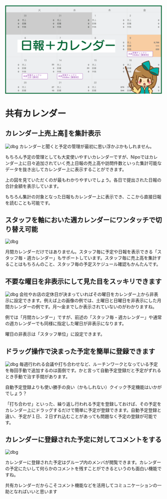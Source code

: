 ![dbg](../../image/icatch/i5.png)
# 共有カレンダー<Badge text="一部GOLD限定" type="warning" />

## カレンダー上売上高を集計表示
![dbg](/calendar/c1.png)
カレンダーと聞くと予定の管理が最初に思い浮かぶかもしれません。

もちろん予定の管理としても大変使いやすいカレンダーですが、Nipoではカレンダー上に日々追加されていく売上日報の売上高や訪問件数といった集計可能なデータを抜き出してカレンダー上に表示することができます。

上の図を見ていただくのが最もわかりやすいでしょう。各日で提出された日報の合計金額を表示しています。

もちろん集計の対象となった日報もカレンダー上に表示でき、ここから直接日報を読むことも可能です。


## スタッフを軸においた週カレンダーにワンタッチで切り替え可能
![dbg](/calendar/c2.png)

月間カレンダーだけではありません。スタッフ毎に予定や日報を表示できる「スタッフ毎・週カレンダー」もサポートしています。スタッフ毎に売上高を集計することはもちろんのこと、スタッフ毎の予定スケジュール確認もかんたんです。

## 不要な曜日を非表示にして見た目をスッキリできます
![dbg](/calendar/c3.png)
会社やお店の定休日が決まっていればその曜日をカレンダー上から非表示に設定できます。例えば上の画像の例では、土曜日と日曜日を非表示にした月間カレンダーの例です。月〜金までしか表示されていないのがわかりますね。

例では「月間カレンダー」ですが、前述の「スタッフ毎・週カレンダー」や通常の週カレンダーでも同様に指定した曜日が非表示になります。

曜日の非表示は「スタッフ単位」に設定できます。

## ドラッグ操作で決まった予定を簡単に登録できます
![dbg](/calendar/c4.png)
毎週行われる会議や打ち合わせなど、ルーチンワークとなっている予定を毎回手動で追加するのは面倒です。かと言って自動予定登録だと予定がずれるとき手動で治す手間があります。

自動予定登録よりも使い勝手の良い（かもしれない）クイック予定機能はいかがでしょう？

「打ち合わせ」といった、繰り返し行われる予定を登録しておけば、その予定をカレンダー上にドラッグするだけで簡単に予定が登録できます。自動予定登録と違い、予定が１日、２日ずれ込むことがあっても問題なく予定の登録が可能です。

## カレンダーに登録された予定に対してコメントをする
![dbg](/calendar/c5.png)

カレンダーに登録された予定はグループ内のメンバが閲覧できます。カレンダーの予定にたいして何らかのコメントを残すことができるというのも面白い機能ですね。

共有カレンダーだからこそコメント機能などを活用してコミュニケーションの一助となればいいと思います
